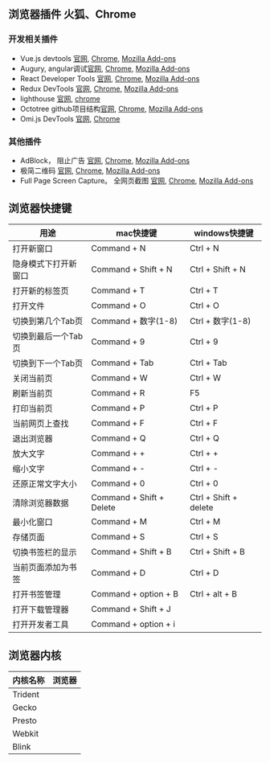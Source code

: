 ## 浏览器插件 火狐、Chrome

### 开发相关插件

- Vue.js devtools [官网](https://github.com/vuejs/vue-devtools), [Chrome](https://chrome.google.com/webstore/detail/vuejs-devtools/nhdogjmejiglipccpnnnanhbledajbpd), [Mozilla Add-ons](https://addons.mozilla.org/en-US/firefox/addon/vue-js-devtools/)
- Augury, angular调试[官网](https://augury.rangle.io/), [Chrome](https://chrome.google.com/webstore/detail/augury/elgalmkoelokbchhkhacckoklkejnhcd), [Mozilla Add-ons](https://addons.mozilla.org/en-US/firefox/addon/angular-augury)
- React Developer Tools [官网](https://github.com/facebook/react-devtools), [Chrome](https://chrome.google.com/webstore/detail/react-developer-tools/fmkadmapgofadopljbjfkapdkoienihi), [Mozilla Add-ons](https://addons.mozilla.org/firefox/addon/react-devtools/)
- Redux DevTools [官网](https://github.com/zalmoxisus/redux-devtools-extension), [Chrome](https://chrome.google.com/webstore/detail/redux-devtools/lmhkpmbekcpmknklioeibfkpmmfibljd), [Mozilla Add-ons](https://addons.mozilla.org/en-US/firefox/addon/reduxdevtools/)
- lighthouse [官网](https://github.com/GoogleChrome/lighthouse), [chrome]()
- Octotree github项目结构[官网](https://github.com/ovity/octotree), [Chrome](https://chrome.google.com/webstore/detail/octotree/bkhaagjahfmjljalopjnoealnfndnagc), [Mozilla Add-ons](https://addons.mozilla.org/en-US/firefox/addon/octotree/)
- Omi.js DevTools [官网](https://github.com/f/omi-devtools), [Chrome](https://chrome.google.com/webstore/detail/omijs-devtools/pjgglfliglbhpcpalbpeloghnbceocmd)

### 其他插件

- AdBlock， 阻止广告 [官网](), [Chrome](), [Mozilla Add-ons]()
- 极简二维码 [官网](), [Chrome](), [Mozilla Add-ons]()
- Full Page Screen Capture。 全网页截图 [官网](), [Chrome](), [Mozilla Add-ons]()

## 浏览器快捷键

用途 | mac快捷键 | windows快捷键
---|--- | ---
打开新窗口| Command + N | Ctrl + N
隐身模式下打开新窗口| Command + Shift + N | Ctrl + Shift + N
打开新的标签页| Command + T | Ctrl + T
打开文件 | Command + O | Ctrl + O
切换到第几个Tab页 | Command + 数字(1-8)| Ctrl + 数字(1-8)
切换到最后一个Tab页 | Command + 9 | Ctrl + 9
切换到下一个Tab页| Command + Tab | Ctrl + Tab
关闭当前页 | Command + W | Ctrl + W
刷新当前页 | Command + R | F5
打印当前页 | Command + P | Ctrl + P
当前网页上查找 | Command + F | Ctrl + F
退出浏览器 | Command + Q | Ctrl + Q
放大文字 | Command + + | Ctrl + +
缩小文字 | Command + - | Ctrl + -
还原正常文字大小 | Command + 0 | Ctrl + 0
清除浏览器数据 | Command + Shift + Delete | Ctrl + Shift + delete
最小化窗口 | Command + M | Ctrl + M
存储页面 | Command + S | Ctrl + S
切换书签栏的显示| Command + Shift + B | Ctrl + Shift + B
当前页面添加为书签| Command + D | Ctrl + D
打开书签管理 | Command + option + B | Ctrl + alt + B
打开下载管理器 | Command + Shift + J |
打开开发者工具 | Command + option + i |

## 浏览器内核

内核名称 | 浏览器
---|---
Trident |
Gecko |
Presto |
Webkit |
Blink |

